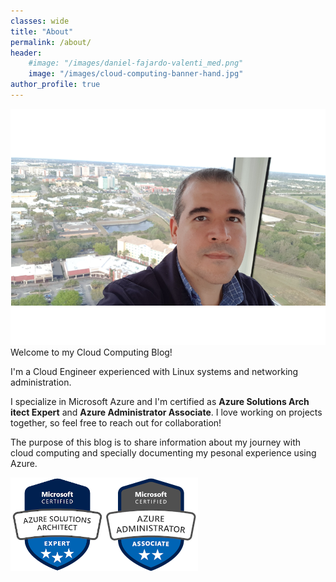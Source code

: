 ```yaml
---
classes: wide
title: "About"
permalink: /about/
header:
    #image: "/images/daniel-fajardo-valenti_med.png"
    image: "/images/cloud-computing-banner-hand.jpg"
author_profile: true
---
```

![Daniel Fajardo Valenti picture](/images/daniel-fajardo-valenti_med.png)
Welcome to my Cloud Computing Blog!

I'm a Cloud Engineer experienced with Linux systems and networking administration.

I specialize in Microsoft Azure and I'm certified as **Azure Solutions Arch
itect Expert** and **Azure Administrator Associate**. I love working on projects together, so feel free to reach out for collaboration!

The purpose of this blog is to share information about my journey with cloud computing and specially documenting my pesonal experience using Azure.

[![Azure Solutions Architect Expert](/images/azure-solutions-architect-expert-150.png)](https://docs.microsoft.com/en-us/learn/certifications/azure-solutions-architect)[![Azure Administrator Associate](/images/azure-administrator-associate-150.png)](https://docs.microsoft.com/en-us/learn/certifications/azure-administrator)

